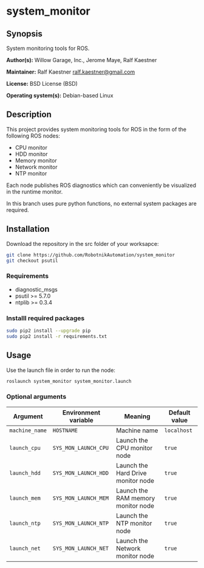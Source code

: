 # system_monitor

## Synopsis

System monitoring tools for ROS.

**Author(s):** Willow Garage, Inc., Jerome Maye, Ralf Kaestner

**Maintainer:** Ralf Kaestner <ralf.kaestner@gmail.com>

**License:** BSD License (BSD)

**Operating system(s):** Debian-based Linux

## Description

This project provides system monitoring tools for ROS in the form of the
following ROS nodes:

* CPU monitor
* HDD monitor
* Memory monitor
* Network monitor
* NTP monitor

Each node publishes ROS diagnostics which can conveniently be visualized
in the runtime monitor.

In this branch uses pure python functions, no external system packages are required.
## Installation

Download the repository in the src folder of your worksapce:

```bash
git clone https://github.com/RobotnikAutomation/system_monitor
git checkout psutil
```

### Requirements
* diagnostic_msgs
* psutil >= 5.7.0
* ntplib >= 0.3.4


### Installl required packages
```bash
sudo pip2 install --upgrade pip
sudo pip2 install -r requirements.txt
```

## Usage
Use the launch file in order to run the node:

```bash
roslaunch system_monitor system_monitor.launch
```

### Optional arguments

| Argument       | Environment variable | Meaning                     | Default value |
| -------------- | -------------------- | --------------------------- | ------------- |
| `machine_name` | `HOSTNAME`           | Machine name                | `localhost`   |
| `launch_cpu`   | `SYS_MON_LAUNCH_CPU` | Launch the CPU monitor node | `true`        |
| `launch_hdd`   | `SYS_MON_LAUNCH_HDD` | Launch the Hard Drive monitor node | `true`        |
| `launch_mem`   | `SYS_MON_LAUNCH_MEM` | Launch the RAM memory monitor node | `true`        |
| `launch_ntp`   | `SYS_MON_LAUNCH_NTP` | Launch the NTP monitor node | `true`        |
| `launch_net`   | `SYS_MON_LAUNCH_NET` | Launch the Network monitor node | `true`        |


